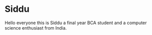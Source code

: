 # Siddu

Hello everyone this is Siddu a final year BCA student and a computer science enthusiast from India.
